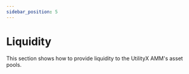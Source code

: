 ```yaml
---
sidebar_position: 5
---
```


# Liquidity

This section shows how to provide liquidity to the UtilityX AMM's asset pools.

